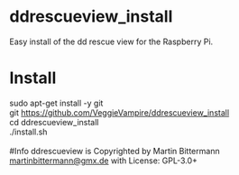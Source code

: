 # ddrescueview_install<br>
Easy install of the dd rescue view for the Raspberry Pi.
<br>
# Install<br>
sudo apt-get install -y git<br>
git https://github.com/VeggieVampire/ddrescueview_install<br>
cd ddrescueview_install<br>
./install.sh<br>
<br>
#Info
ddrescueview is Copyrighted by Martin Bittermann <martinbittermann@gmx.de> with License: GPL-3.0+
